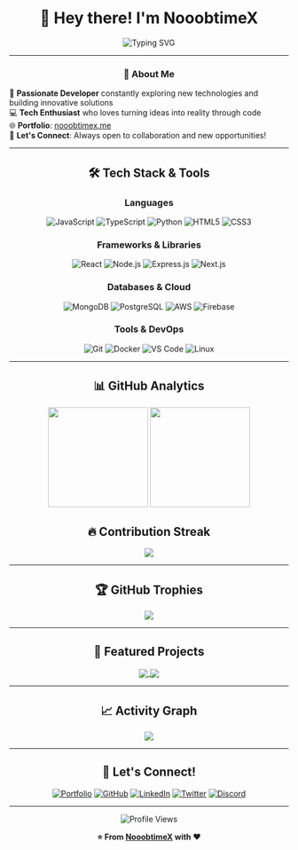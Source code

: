 <div align="center">
  
# 👋 Hey there! I'm **NooobtimeX**

<img src="https://readme-typing-svg.herokuapp.com?font=Fira+Code&weight=600&size=28&duration=4000&pause=1000&color=00D9FF&center=true&vCenter=true&width=600&lines=Full+Stack+Developer;Tech+Enthusiast;Problem+Solver;Always+Learning!" alt="Typing SVG" />

---

### 🚀 **About Me**

</div>

🎯 **Passionate Developer** constantly exploring new technologies and building innovative solutions  
💻 **Tech Enthusiast** who loves turning ideas into reality through code  
🌐 **Portfolio**: [nooobtimex.me](http://nooobtimex.me/)  
📧 **Let's Connect**: Always open to collaboration and new opportunities!

---

<div align="center">

## 🛠️ **Tech Stack & Tools**

### **Languages**
![JavaScript](https://img.shields.io/badge/JavaScript-F7DF1E?style=for-the-badge&logo=javascript&logoColor=black)
![TypeScript](https://img.shields.io/badge/TypeScript-007ACC?style=for-the-badge&logo=typescript&logoColor=white)
![Python](https://img.shields.io/badge/Python-3776AB?style=for-the-badge&logo=python&logoColor=white)
![HTML5](https://img.shields.io/badge/HTML5-E34F26?style=for-the-badge&logo=html5&logoColor=white)
![CSS3](https://img.shields.io/badge/CSS3-1572B6?style=for-the-badge&logo=css3&logoColor=white)

### **Frameworks & Libraries**
![React](https://img.shields.io/badge/React-20232A?style=for-the-badge&logo=react&logoColor=61DAFB)
![Node.js](https://img.shields.io/badge/Node.js-43853D?style=for-the-badge&logo=node.js&logoColor=white)
![Express.js](https://img.shields.io/badge/Express.js-404D59?style=for-the-badge&logo=express&logoColor=white)
![Next.js](https://img.shields.io/badge/Next.js-000000?style=for-the-badge&logo=nextdotjs&logoColor=white)

### **Databases & Cloud**
![MongoDB](https://img.shields.io/badge/MongoDB-4EA94B?style=for-the-badge&logo=mongodb&logoColor=white)
![PostgreSQL](https://img.shields.io/badge/PostgreSQL-316192?style=for-the-badge&logo=postgresql&logoColor=white)
![AWS](https://img.shields.io/badge/AWS-232F3E?style=for-the-badge&logo=amazon-aws&logoColor=white)
![Firebase](https://img.shields.io/badge/Firebase-039BE5?style=for-the-badge&logo=Firebase&logoColor=white)

### **Tools & DevOps**
![Git](https://img.shields.io/badge/Git-F05032?style=for-the-badge&logo=git&logoColor=white)
![Docker](https://img.shields.io/badge/Docker-2496ED?style=for-the-badge&logo=docker&logoColor=white)
![VS Code](https://img.shields.io/badge/VS_Code-007ACC?style=for-the-badge&logo=visual-studio-code&logoColor=white)
![Linux](https://img.shields.io/badge/Linux-FCC624?style=for-the-badge&logo=linux&logoColor=black)

</div>

---

<div align="center">

## 📊 **GitHub Analytics**

<img height="180em" src="https://github-readme-stats.vercel.app/api?username=NooobtimeX&show_icons=true&theme=tokyonight&include_all_commits=true&count_private=true"/>
<img height="180em" src="https://github-readme-stats.vercel.app/api/top-langs/?username=NooobtimeX&layout=compact&langs_count=8&theme=tokyonight"/>

</div>

<div align="center">

## 🔥 **Contribution Streak**

<img src="https://github-readme-streak-stats.herokuapp.com/?user=NooobtimeX&theme=tokyonight&hide_border=true" />

</div>

---

<div align="center">

## 🏆 **GitHub Trophies**

<img src="https://github-profile-trophy.vercel.app/?username=NooobtimeX&theme=tokyonight&no-frame=true&row=1&column=7" />

</div>

---

<div align="center">

## 🌟 **Featured Projects**

<a href="https://github.com/NooobtimeX/project1">
  <img align="center" src="https://github-readme-stats.vercel.app/api/pin/?username=NooobtimeX&repo=project1&theme=tokyonight" />
</a>
<a href="https://github.com/NooobtimeX/project2">
  <img align="center" src="https://github-readme-stats.vercel.app/api/pin/?username=NooobtimeX&repo=project2&theme=tokyonight" />
</a>

</div>

---

<div align="center">

## 📈 **Activity Graph**

<img src="https://github-readme-activity-graph.vercel.app/graph?username=NooobtimeX&theme=tokyo-night&hide_border=true" />

</div>

---

<div align="center">

## 🤝 **Let's Connect!**

[![Portfolio](https://img.shields.io/badge/Portfolio-FF5722?style=for-the-badge&logo=google-chrome&logoColor=white)](http://nooobtimex.me/)
[![GitHub](https://img.shields.io/badge/GitHub-100000?style=for-the-badge&logo=github&logoColor=white)](https://github.com/NooobtimeX)
[![LinkedIn](https://img.shields.io/badge/LinkedIn-0077B5?style=for-the-badge&logo=linkedin&logoColor=white)](#)
[![Twitter](https://img.shields.io/badge/Twitter-1DA1F2?style=for-the-badge&logo=twitter&logoColor=white)](#)
[![Discord](https://img.shields.io/badge/Discord-5865F2?style=for-the-badge&logo=discord&logoColor=white)](#)

---

<img src="https://komarev.com/ghpvc/?username=NooobtimeX&label=Profile%20Views&color=0e75b6&style=flat" alt="Profile Views" />

**⭐ From [NooobtimeX](https://github.com/NooobtimeX) with ❤️**

</div>

